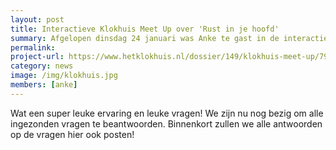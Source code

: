 ```yaml
---
layout: post
title: Interactieve Klokhuis Meet Up over 'Rust in je hoofd'
summary: Afgelopen dinsdag 24 januari was Anke te gast in de interactieve Klokhuis Meet Up over angst en stress. Klik op de banner om de aflevering terug te kijken. 
permalink:
project-url: https://www.hetklokhuis.nl/dossier/149/klokhuis-meet-up/796/24-januari-rust-in-je-hoofd
category: news
image: /img/klokhuis.jpg
members: [anke]
---
```


Wat een super leuke ervaring en leuke vragen! We zijn nu nog bezig om alle ingezonden vragen te beantwoorden. Binnenkort zullen we alle antwoorden op de vragen hier ook posten!
